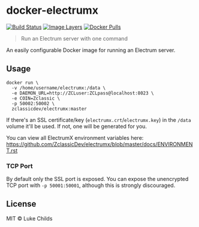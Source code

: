 
# docker-electrumx

[![Build Status](https://travis-ci.org/lukechilds/docker-electrumx.svg?branch=master)](https://travis-ci.org/lukechilds/docker-electrumx)
[![Image Layers](https://images.microbadger.com/badges/image/lukechilds/electrumx.svg)](https://microbadger.com/images/lukechilds/electrumx)
[![Docker Pulls](https://img.shields.io/docker/pulls/lukechilds/electrumx.svg)](https://hub.docker.com/r/lukechilds/electrumx/)

> Run an Electrum server with one command

An easily configurable Docker image for running an Electrum server.

## Usage

```
docker run \
  -v /home/username/electrumx:/data \
  -e DAEMON_URL=http://ZCLuser:ZCLpass@localhost:8023 \
  -e COIN=Zclassic \
  -p 50002:50002 \
  zclassicdev/electrumx:master
```

If there's an SSL certificate/key (`electrumx.crt`/`electrumx.key`) in the `/data` volume it'll be used. If not, one will be generated for you.

You can view all ElectrumX environment variables here: https://github.com/ZclassicDev/electrumx/blob/master/docs/ENVIRONMENT.rst

### TCP Port

By default only the SSL port is exposed. You can expose the unencrypted TCP port with `-p 50001:50001`, although this is strongly discouraged.


## License

MIT © Luke Childs
